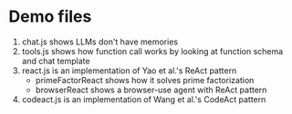 # Demo files
1. chat.js shows LLMs don't have memories
2. tools.js shows how function call works by looking at function schema and chat template
3. react.js is an implementation of Yao et al.'s ReAct pattern
    * primeFactorReact shows how it solves prime factorization 
    * browserReact shows a browser-use agent with ReAct pattern
4. codeact.js is an implementation of Wang et al.'s CodeAct pattern